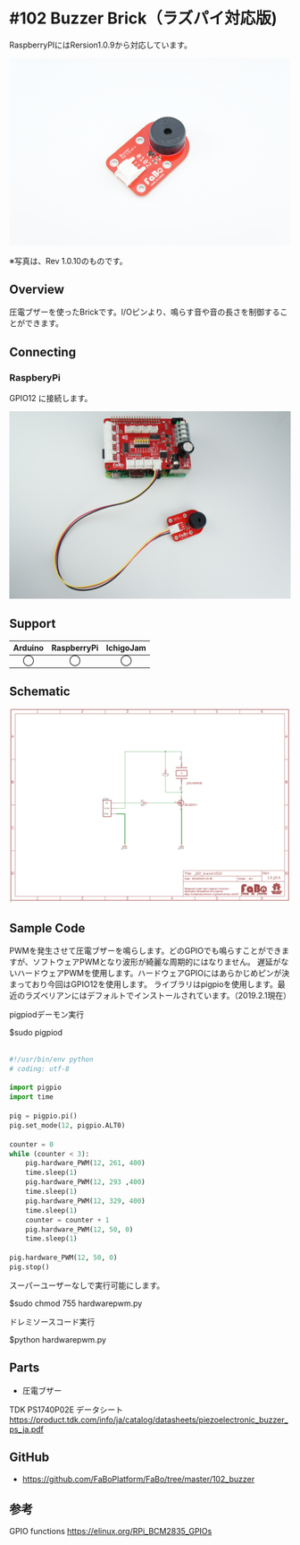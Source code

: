 # #102 Buzzer Brick（ラズパイ対応版)

RaspberryPIにはRersion1.0.9から対応しています。

![](/img/100_analog/product/102_v10.jpeg)
<!--COLORME-->

※写真は、Rev 1.0.10のものです。

## Overview
圧電ブザーを使ったBrickです。I/Oピンより、鳴らす音や音の長さを制御することができます。

## Connecting
### RaspberyPi
GPIO12 に接続します。

![](/img/100_analog/connect/102_buzzer_connect.jpeg)

## Support
|Arduino|RaspberryPi|IchigoJam|
|:--:|:--:|:--:|
|◯|◯|◯|

## Schematic

![](/img/100_analog/schematic/102_buzzer_V10.png)

## Sample Code

PWMを発生させて圧電ブザーを鳴らします。どのGPIOでも鳴らすことができますが、ソフトウェアPWMとなり波形が綺麗な周期的にはなりません。
遅延がないハードウェアPWMを使用します。ハードウェアGPIOにはあらかじめピンが決まっており今回はGPIO12を使用します。
ライブラリはpigpioを使用します。最近のラズベリアンにはデフォルトでインストールされています。（2019.2.1現在）


pigpiodデーモン実行

$sudo pigpiod


```python

#!/usr/bin/env python
# coding: utf-8

import pigpio
import time

pig = pigpio.pi()
pig.set_mode(12, pigpio.ALT0)

counter = 0
while (counter < 3):
    pig.hardware_PWM(12, 261, 400)
    time.sleep(1)
    pig.hardware_PWM(12, 293 ,400)
    time.sleep(1)
    pig.hardware_PWM(12, 329, 400)
    time.sleep(1)
    counter = counter + 1
    pig.hardware_PWM(12, 50, 0)
    time.sleep(1)

pig.hardware_PWM(12, 50, 0)
pig.stop()

```

スーパーユーザーなしで実行可能にします。

$sudo chmod 755 hardwarepwm.py

ドレミソースコード実行

$python hardwarepwm.py

## Parts
- 圧電ブザー

TDK PS1740P02E データシート
https://product.tdk.com/info/ja/catalog/datasheets/piezoelectronic_buzzer_ps_ja.pdf

## GitHub

- https://github.com/FaBoPlatform/FaBo/tree/master/102_buzzer

##  参考

GPIO functions
https://elinux.org/RPi_BCM2835_GPIOs


